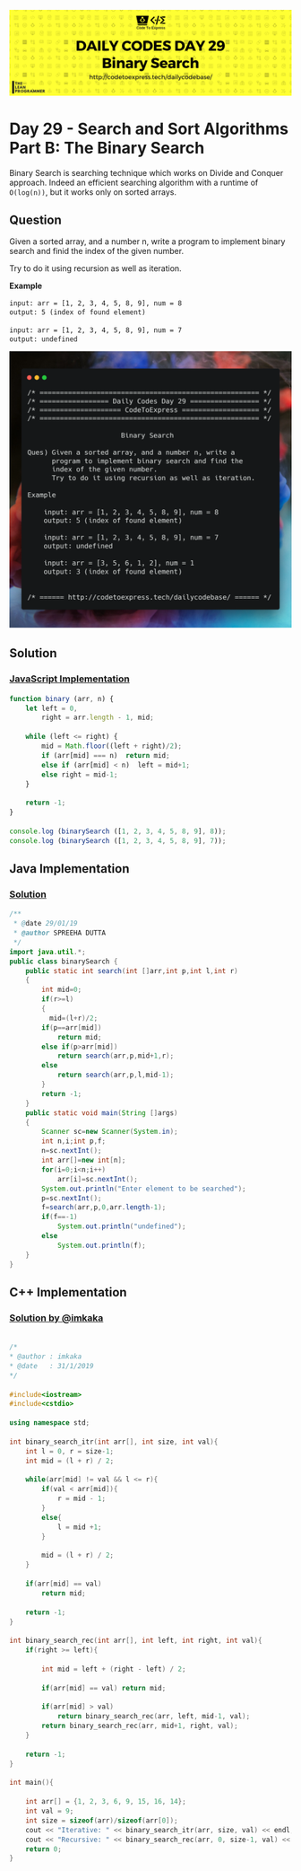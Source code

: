 ![cover](./cover.png)

# Day 29 - Search and Sort Algorithms Part B: The Binary Search

Binary Search is searching technique which works on Divide and Conquer approach. Indeed an efficient searching algorithm with a runtime of `O(log(n))`, but it works only on sorted arrays.

## Question

Given a sorted array, and a number n, write a program to implement binary search and finid the index of the given number.

Try to do it using recursion as well as iteration.

**Example**

```
input: arr = [1, 2, 3, 4, 5, 8, 9], num = 8
output: 5 (index of found element)

input: arr = [1, 2, 3, 4, 5, 8, 9], num = 7
output: undefined
```

![ques](./ques.png)

## Solution

### [JavaScript Implementation](./JavaScript/binary.js)

```js
function binary (arr, n) {
    let left = 0,
        right = arr.length - 1, mid;

    while (left <= right) {
        mid = Math.floor((left + right)/2);
        if (arr[mid] === n)  return mid;
        else if (arr[mid] < n)  left = mid+1;
        else right = mid-1;
    }

    return -1;
}

console.log (binarySearch ([1, 2, 3, 4, 5, 8, 9], 8));
console.log (binarySearch ([1, 2, 3, 4, 5, 8, 9], 7));
```

## Java Implementation

### [Solution](./Java/binarySearch.java)

```java
/**
 * @date 29/01/19
 * @author SPREEHA DUTTA
 */
import java.util.*;
public class binarySearch {
    public static int search(int []arr,int p,int l,int r)
    {
        int mid=0;
        if(r>=l)
        {
          mid=(l+r)/2;  
        if(p==arr[mid])
            return mid;
        else if(p>arr[mid])
            return search(arr,p,mid+1,r);
        else
            return search(arr,p,l,mid-1);
        }
        return -1;
    }
    public static void main(String []args)
    {
        Scanner sc=new Scanner(System.in);
        int n,i;int p,f;
        n=sc.nextInt();
        int arr[]=new int[n];
        for(i=0;i<n;i++)
            arr[i]=sc.nextInt();
        System.out.println("Enter element to be searched");
        p=sc.nextInt();
        f=search(arr,p,0,arr.length-1);
        if(f==-1)
            System.out.println("undefined");
        else
            System.out.println(f);
    }
}
```

## C++ Implementation

### [Solution by @imkaka](./C++/binary_search.cpp)

```cpp

/*
* @author : imkaka
* @date   : 31/1/2019
*/

#include<iostream>
#include<cstdio>

using namespace std;

int binary_search_itr(int arr[], int size, int val){
    int l = 0, r = size-1;
    int mid = (l + r) / 2;

    while(arr[mid] != val && l <= r){
        if(val < arr[mid]){
            r = mid - 1;
        }
        else{
            l = mid +1;
        }

        mid = (l + r) / 2;
    }

    if(arr[mid] == val)
        return mid;

    return -1;
}

int binary_search_rec(int arr[], int left, int right, int val){
    if(right >= left){

        int mid = left + (right - left) / 2;

        if(arr[mid] == val) return mid;

        if(arr[mid] > val)
            return binary_search_rec(arr, left, mid-1, val);
        return binary_search_rec(arr, mid+1, right, val);
    }

    return -1;
}

int main(){

    int arr[] = {1, 2, 3, 6, 9, 15, 16, 14};
    int val = 9;
    int size = sizeof(arr)/sizeof(arr[0]);
    cout << "Iterative: " << binary_search_itr(arr, size, val) << endl;
    cout << "Recursive: " << binary_search_rec(arr, 0, size-1, val) << endl;
    return 0;
}
```
